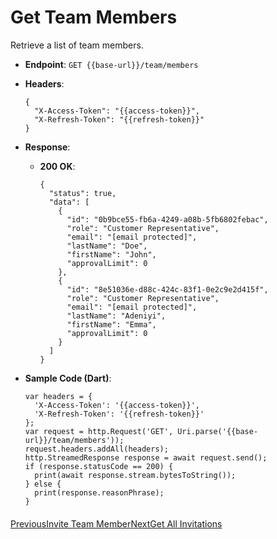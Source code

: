 # Get Team Members

Retrieve a list of team members.

*   **Endpoint**: `GET {{base-url}}/team/members`
    
*   **Headers**:

    ```
    {
      "X-Access-Token": "{{access-token}}",
      "X-Refresh-Token": "{{refresh-token}}"
    }
    ```
    
*   **Response**:
    
    *   **200 OK**:

        ```
        {
          "status": true,
          "data": [
            {
              "id": "0b9bce55-fb6a-4249-a08b-5fb6802febac",
              "role": "Customer Representative",
              "email": "[email protected]",
              "lastName": "Doe",
              "firstName": "John",
              "approvalLimit": 0
            },
            {
              "id": "8e51036e-d88c-424c-83f1-0e2c9e2d415f",
              "role": "Customer Representative",
              "email": "[email protected]",
              "lastName": "Adeniyi",
              "firstName": "Emma",
              "approvalLimit": 0
            }
          ]
        }
        ```
        
    
*   **Sample Code (Dart)**:

    ```
    var headers = {
      'X-Access-Token': '{{access-token}}',
      'X-Refresh-Token': '{{refresh-token}}'
    };
    var request = http.Request('GET', Uri.parse('{{base-url}}/team/members'));
    request.headers.addAll(headers);
    http.StreamedResponse response = await request.send();
    if (response.statusCode == 200) {
      print(await response.stream.bytesToString());
    } else {
      print(response.reasonPhrase);
    }
    ```
    

#### 

[](#undefined)

[PreviousInvite Team Member](/xpress-wallet-api/merchant/team/invite-team-member)[NextGet All Invitations](/xpress-wallet-api/merchant/team/get-all-invitations)
